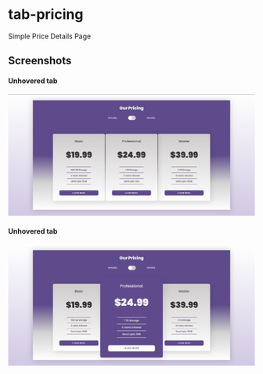 # tab-pricing

Simple Price Details Page

## Screenshots

#### Unhovered tab
![](https://github.com/aakashkumarjee/tab-pricing/blob/main/screenshots/unhovered.png)

#### Unhovered tab
![](https://github.com/aakashkumarjee/tab-pricing/blob/main/screenshots/hovered.png)
